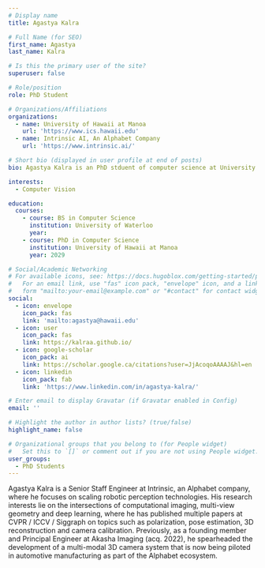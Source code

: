 ```yaml
---
# Display name
title: Agastya Kalra

# Full Name (for SEO)
first_name: Agastya
last_name: Kalra

# Is this the primary user of the site?
superuser: false

# Role/position
role: PhD Student

# Organizations/Affiliations
organizations:
  - name: University of Hawaii at Manoa
    url: 'https://www.ics.hawaii.edu'
  - name: Intrinsic AI, An Alphabet Company
    url: 'https://www.intrinsic.ai/'

# Short bio (displayed in user profile at end of posts)
bio: Agastya Kalra is an PhD stduent of computer science at University of Hawaii at Manoa

interests:
  - Computer Vision

education:
  courses:
    - course: BS in Computer Science
      institution: University of Waterloo
      year: 
    - course: PhD in Computer Science
      institution: University of Hawaii at Manoa
      year: 2029

# Social/Academic Networking
# For available icons, see: https://docs.hugoblox.com/getting-started/page-builder/#icons
#   For an email link, use "fas" icon pack, "envelope" icon, and a link in the
#   form "mailto:your-email@example.com" or "#contact" for contact widget.
social:
  - icon: envelope
    icon_pack: fas
    link: 'mailto:agastya@hawaii.edu'
  - icon: user
    icon_pack: fas
    link: https://kalraa.github.io/
  - icon: google-scholar
    icon_pack: ai
    link: https://scholar.google.ca/citations?user=JjAcoqoAAAAJ&hl=en
  - icon: linkedin
    icon_pack: fab
    link: 'https://www.linkedin.com/in/agastya-kalra/'

# Enter email to display Gravatar (if Gravatar enabled in Config)
email: ''

# Highlight the author in author lists? (true/false)
highlight_name: false

# Organizational groups that you belong to (for People widget)
#   Set this to `[]` or comment out if you are not using People widget.
user_groups:
  - PhD Students
---
```

Agastya Kalra is a Senior Staff Engineer at Intrinsic, an Alphabet company, where he focuses on scaling robotic perception technologies. His research interests lie on the intersections of computational imaging, multi-view geometry and deep learning, where he has published multiple papers at CVPR / ICCV / Siggraph on topics such as polarization, pose estimation, 3D reconstruction and camera calibration. Previously, as a founding member and Principal Engineer at Akasha Imaging (acq. 2022), he spearheaded the development of a multi-modal 3D camera system that is now being piloted in automotive manufacturing as part of the Alphabet ecosystem.

